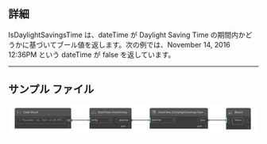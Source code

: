 ## 詳細
IsDaylightSavingsTime は、dateTime が Daylight Saving Time の期間内かどうかに基づいてブール値を返します。次の例では、November 14, 2016 12:36PM という dateTime が false を返しています。
___
## サンプル ファイル

![IsDaylightSavingsTime](./DSCore.DateTime.IsDaylightSavingsTime_img.jpg)

